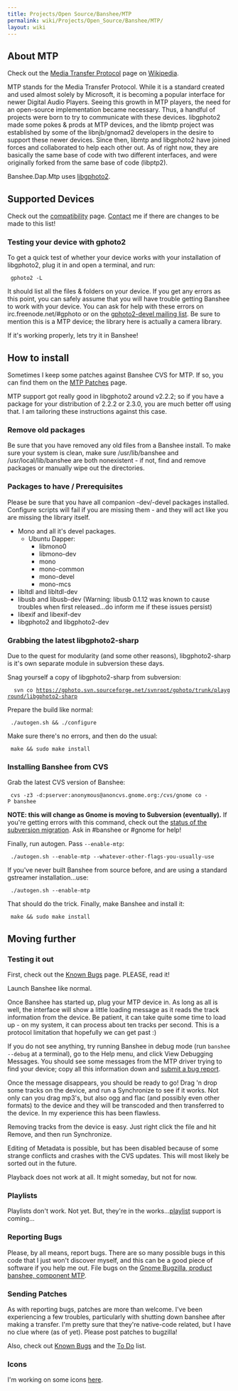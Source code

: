 ```yaml
---
title: Projects/Open Source/Banshee/MTP
permalink: wiki/Projects/Open_Source/Banshee/MTP/
layout: wiki
---
```


About MTP
---------

Check out the [Media Transfer
Protocol](http://en.wikipedia.org/wiki/Media_Transfer_Protocol) page on
[Wikipedia](http://www.wikipedia.org).

MTP stands for the Media Transfer Protocol. While it is a standard
created and used almost solely by Microsoft, it is becoming a popular
interface for newer Digital Audio Players. Seeing this growth in MTP
players, the need for an open-source implementation became necessary.
Thus, a handful of projects were born to try to communicate with these
devices. libgphoto2 made some pokes & prods at MTP devices, and the
libmtp project was established by some of the libnjb/gnomad2 developers
in the desire to support these newer devices. Since then, libmtp and
libgphoto2 have joined forces and collaborated to help each other out.
As of right now, they are basically the same base of code with two
different interfaces, and were originally forked from the same base of
code (libptp2).

Banshee.Dap.Mtp uses [libgphoto2](http://www.gphoto.org).

Supported Devices
-----------------

Check out the
[compatibility](/wiki/Projects/Open_Source/Banshee/MTP/Compatibility "wikilink")
page. [Contact](/wiki/Contact "wikilink") me if there are changes to be made
to this list!

### Testing your device with gphoto2

To get a quick test of whether your device works with your installation
of libgphoto2, plug it in and open a terminal, and run:

` gphoto2 -L`

It should list all the files & folders on your device. If you get any
errors as this point, you can safely assume that you will have trouble
getting Banshee to work with your device. You can ask for help with
these errors on irc.freenode.net/\#gphoto or on the [gphoto2-devel
mailing list](http://sourceforge.net/mail/?group_id=8874). Be sure to
mention this is a MTP device; the library here is actually a camera
library.

If it's working properly, lets try it in Banshee!

How to install
--------------

Sometimes I keep some patches against Banshee CVS for MTP. If so, you
can find them on the [MTP
Patches](/wiki/Projects/Open_Source/Banshee/MTP/Patches "wikilink") page.

MTP support got really good in libgphoto2 around v2.2.2; so if you have
a package for your distribution of 2.2.2 or 2.3.0, you are much better
off using that. I am tailoring these instructions against this case.

### Remove old packages

Be sure that you have removed any old files from a Banshee install. To
make sure your system is clean, make sure /usr/lib/banshee and
/usr/local/lib/banshee are both nonexistent - if not, find and remove
packages or manually wipe out the directories.

### Packages to have / Prerequisites

Please be sure that you have all companion -dev/-devel packages
installed. Configure scripts will fail if you are missing them - and
they will act like you are missing the library itself.

-   Mono and all it's devel packages.
    -   Ubuntu Dapper:
        -   libmono0
        -   libmono-dev
        -   mono
        -   mono-common
        -   mono-devel
        -   mono-mcs
-   libltdl and libltdl-dev
-   libusb and libusb-dev (Warning: libusb 0.1.12 was known to cause
    troubles when first released...do inform me if these issues persist)
-   libexif and libexif-dev
-   libgphoto2 and libgphoto2-dev

### Grabbing the latest libgphoto2-sharp

Due to the quest for modularity (and some other reasons),
libgphoto2-sharp is it's own separate module in subversion these days.

Snag yourself a copy of libgphoto2-sharp from subversion:

`  svn co `[`https://gphoto.svn.sourceforge.net/svnroot/gphoto/trunk/playground/libgphoto2-sharp`](https://gphoto.svn.sourceforge.net/svnroot/gphoto/trunk/playground/libgphoto2-sharp)

Prepare the build like normal:

` ./autogen.sh && ./configure`

Make sure there's no errors, and then do the usual:

` make && sudo make install`

### Installing Banshee from CVS

Grab the latest CVS version of Banshee:

` cvs -z3 -d:pserver:anonymous@anoncvs.gnome.org:/cvs/gnome co -P banshee`

**NOTE: this will change as Gnome is moving to Subversion
(eventually).** If you're getting errors with this command, check out
the [status of the subversion
migration](http://live.gnome.org/Subversion). Ask in \#banshee or
\#gnome for help!

Finally, run autogen. Pass `--enable-mtp`:

` ./autogen.sh --enable-mtp --whatever-other-flags-you-usually-use`

If you've never built Banshee from source before, and are using a
standard gstreamer installation...use:

` ./autogen.sh --enable-mtp`

That should do the trick. Finally, make Banshee and install it:

` make && sudo make install`

Moving further
--------------

### Testing it out

First, check out the [Known
Bugs](/wiki/Projects/Open_Source/Banshee/MTP/Known_Bugs "wikilink") page.
PLEASE, read it!

Launch Banshee like normal.

Once Banshee has started up, plug your MTP device in. As long as all is
well, the interface will show a little loading message as it reads the
track information from the device. Be patient, it can take quite some
time to load up - on my system, it can process about ten tracks per
second. This is a protocol limitation that hopefully we can get past :)

If you do not see anything, try running Banshee in debug mode (run
`banshee --debug` at a terminal), go to the Help menu, and click View
Debugging Messages. You should see some messages from the MTP driver
trying to find your device; copy all this information down and [submit a
bug
report](http://bugzilla.gnome.org/enter_bug.cgi?product=banshee&component=MTP).

Once the message disappears, you should be ready to go! Drag 'n drop
some tracks on the device, and run a Synchronize to see if it works. Not
only can you drag mp3's, but also ogg and flac (and possibly even other
formats) to the device and they will be transcoded and then transferred
to the device. In my experience this has been flawless.

Removing tracks from the device is easy. Just right click the file and
hit Remove, and then run Synchronize.

Editing of Metadata is possible, but has been disabled because of some
strange conflicts and crashes with the CVS updates. This will most
likely be sorted out in the future.

Playback does not work at all. It might someday, but not for now.

### Playlists

Playlists don't work. Not yet. But, they're in the
works...[playlist](/wiki/Projects/Open_Source/Banshee/MTP/Playlists "wikilink")
support is coming...

### Reporting Bugs

Please, by all means, report bugs. There are so many possible bugs in
this code that I just won't discover myself, and this can be a good
piece of software if you help me out. File bugs on the [Gnome Bugzilla,
product banshee, component
MTP](http://bugzilla.gnome.org/enter_bug.cgi?product=banshee&component=MTP).

### Sending Patches

As with reporting bugs, patches are more than welcome. I've been
experiencing a few troubles, particularly with shutting down banshee
after making a transfer. I'm pretty sure that they're native-code
related, but I have no clue where (as of yet). Please post patches to
bugzilla!

Also, check out [Known
Bugs](/wiki/Projects/Open_Source/Banshee/MTP/Known_Bugs "wikilink") and the
[To Do](/wiki/Projects/Open_Source/Banshee/MTP/To_Do "wikilink") list.

### Icons

I'm working on some icons
[here](/wiki/Projects/Open_Source/Banshee/MTP/Icons "wikilink").
